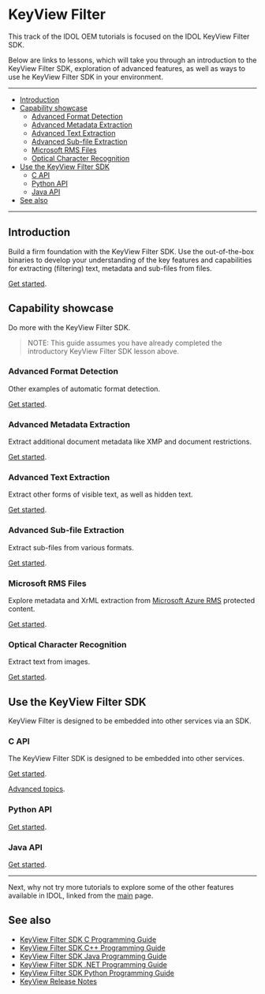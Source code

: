 # KeyView Filter

This track of the IDOL OEM tutorials is focused on the IDOL KeyView Filter SDK.  

Below are links to lessons, which will take you through an introduction to the KeyView Filter SDK, exploration of advanced features, as well as ways to use he KeyView Filter SDK in your environment.

---

- [Introduction](#introduction)
- [Capability showcase](#capability-showcase)
  - [Advanced Format Detection](#advanced-format-detection)
  - [Advanced Metadata Extraction](#advanced-metadata-extraction)
  - [Advanced Text Extraction](#advanced-text-extraction)
  - [Advanced Sub-file Extraction](#advanced-sub-file-extraction)
  - [Microsoft RMS Files](#microsoft-rms-files)
  - [Optical Character Recognition](#optical-character-recognition)
- [Use the KeyView Filter SDK](#use-the-keyview-filter-sdk)
  - [C API](#c-api)
  - [Python API](#python-api)
  - [Java API](#java-api)
- [See also](#see-also)

---

## Introduction

Build a firm foundation with the KeyView Filter SDK.  Use the out-of-the-box binaries to develop your understanding of the key features and capabilities for extracting (filtering) text, metadata and sub-files from files.

[Get started](./introduction.md).

## Capability showcase

Do more with the KeyView Filter SDK.

> NOTE: This guide assumes you have already completed the introductory KeyView Filter SDK lesson above.

### Advanced Format Detection

Other examples of automatic format detection.

[Get started](./advanced_format_detection.md).

### Advanced Metadata Extraction

Extract additional document metadata like XMP and document restrictions.

[Get started](./advanced_metadata_extraction.md).

### Advanced Text Extraction 

Extract other forms of visible text, as well as hidden text.

[Get started](./advanced_text_extraction.md).

### Advanced Sub-file Extraction

Extract sub-files from various formats.

[Get started](./advanced_subfile_extraction.md).

### Microsoft RMS Files

Explore metadata and XrML extraction from [Microsoft Azure RMS](https://docs.microsoft.com/en-us/azure/information-protection/what-is-azure-rms) protected content.

[Get started](./rms.md).

### Optical Character Recognition

Extract text from images.

[Get started](./ocr.md).

## Use the KeyView Filter SDK

KeyView Filter is designed to be embedded into other services via an SDK.

### C API

The KeyView Filter SDK is designed to be embedded into other services.

[Get started](./programming_c.md).

[Advanced topics](./programming_c_advanced.md).

###  Python API

[Get started](./programming_python.md).

###  Java API

[Get started](./programming_java.md).

---

Next, why not try more tutorials to explore some of the other features available in IDOL, linked from the [main](../README.md#capability-showcase-examples) page.

## See also

- [KeyView Filter SDK C Programming Guide](https://www.microfocus.com/documentation/idol/IDOL_24_3/KeyviewFilterSDK_24.3_Documentation/Guides/html/c-programming/index.html)
- [KeyView Filter SDK C++ Programming Guide](https://www.microfocus.com/documentation/idol/IDOL_24_3/KeyviewFilterSDK_24.3_Documentation/Guides/html/cpp-programming/index.html)
- [KeyView Filter SDK Java Programming Guide](https://www.microfocus.com/documentation/idol/IDOL_24_3/KeyviewFilterSDK_24.3_Documentation/Guides/html/java-programming/index.html)
- [KeyView Filter SDK .NET Programming Guide](https://www.microfocus.com/documentation/idol/IDOL_24_3/KeyviewFilterSDK_24.3_Documentation/Guides/html/dotnet-programming/index.html)
- [KeyView Filter SDK Python Programming Guide](https://www.microfocus.com/documentation/idol/IDOL_24_3/KeyviewFilterSDK_24.3_Documentation/Guides/html/python-programming/)
- [KeyView Release Notes](https://www.microfocus.com/documentation/idol/IDOL_24_3/IDOLReleaseNotes_24.3_Documentation/oem/Content/_KeyView.htm)
